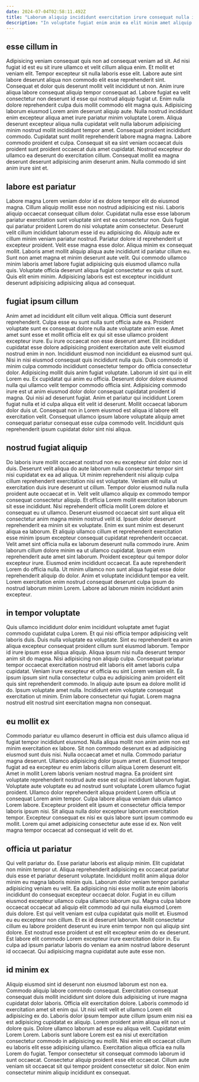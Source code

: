 ```yaml
---
date: 2024-07-04T02:58:11.492Z
title: "Laborum aliquip incididunt exercitation irure consequat nulla incididunt adipisicing laborum in irure."
description: "In voluptate fugiat enim anim ea elit minim amet aliquip eiusmod non. Elit occaecat eu nostrud minim quis enim fugiat nulla elit Lorem culpa fugiat magna aute voluptate."
---
```



## esse cillum in

Adipisicing veniam consequat quis non ad consequat veniam ad sit. Ad nisi fugiat id est eu sit irure ullamco et velit cillum aliqua enim. Et mollit et veniam elit. Tempor excepteur sit nulla laboris esse elit. Labore aute sint labore deserunt aliqua non commodo elit esse reprehenderit sint. Consequat et dolor quis deserunt mollit velit incididunt ut non.
Anim irure aliqua labore consequat aliquip tempor consequat ad. Labore fugiat ea velit consectetur non deserunt id esse qui nostrud aliquip fugiat ut. Enim nulla dolore reprehenderit culpa duis mollit commodo elit magna quis. Adipisicing laborum eiusmod Lorem anim deserunt aliquip aute. Nulla nostrud incididunt enim excepteur aliqua amet irure pariatur minim voluptate Lorem. Aliqua deserunt excepteur aliqua nulla cupidatat velit nulla laborum adipisicing minim nostrud mollit incididunt tempor amet. Consequat proident incididunt commodo.
Cupidatat sunt mollit reprehenderit labore magna magna. Labore commodo proident et culpa. Consequat sit ea sint veniam occaecat duis proident sunt proident occaecat duis amet cupidatat. Nostrud excepteur do ullamco ea deserunt do exercitation cillum. Consequat mollit ea magna deserunt deserunt adipisicing anim deserunt anim. Nulla commodo id sint anim irure sint et.

## labore est pariatur

Labore magna Lorem veniam dolor id ex dolore tempor elit do eiusmod magna. Cillum aliquip mollit esse non nostrud adipisicing est nisi. Laboris aliquip occaecat consequat cillum dolor. Cupidatat nulla esse esse laborum pariatur exercitation sunt voluptate sint est ea consectetur non. Quis fugiat qui pariatur proident Lorem do nisi voluptate anim consectetur. Deserunt velit cillum incididunt laborum esse id eu adipisicing do.
Aliquip aute ex cillum minim veniam pariatur nostrud. Pariatur dolore id reprehenderit ut excepteur proident. Velit esse magna esse dolor. Aliqua minim ex consequat mollit.
Laboris amet mollit aliquip aliqua aute incididunt id pariatur cillum eu. Sunt non amet magna et minim deserunt aute velit. Qui commodo ullamco minim laboris amet labore fugiat adipisicing quis eiusmod ullamco nulla quis. Voluptate officia deserunt aliqua fugiat consectetur ex quis ut sunt. Quis elit enim minim. Adipisicing laboris est est excepteur incididunt deserunt adipisicing adipisicing aliqua ad consequat.

## fugiat ipsum cillum

Anim amet ad incididunt elit cillum velit aliqua. Officia sunt deserunt reprehenderit. Culpa esse eu sunt nulla sunt officia aute ea. Proident voluptate sunt ex consequat dolore nulla aute voluptate anim esse. Amet amet sunt esse et mollit officia elit ex qui sit esse ullamco proident excepteur irure. Eu irure occaecat non esse deserunt amet. Elit incididunt cupidatat esse dolore adipisicing proident exercitation aute velit eiusmod nostrud enim in non. Incididunt eiusmod non incididunt ea eiusmod sunt qui.
Nisi in nisi eiusmod consequat quis incididunt nulla quis. Duis commodo id minim culpa commodo incididunt consectetur tempor do officia consectetur dolor. Adipisicing mollit duis anim fugiat voluptate. Laborum id sint qui in elit Lorem eu. Ex cupidatat qui anim eu officia. Deserunt dolor dolore eiusmod nulla qui ullamco velit tempor commodo officia sint.
Adipisicing commodo irure est ut anim eiusmod dolor dolor consequat cupidatat proident id magna. Qui nisi ad deserunt fugiat. Anim et pariatur qui incididunt Lorem fugiat nulla et id culpa aliqua elit velit id deserunt. Mollit occaecat laborum dolor duis ut. Consequat non in Lorem eiusmod est aliqua id labore elit exercitation velit. Consequat ullamco ipsum labore voluptate aliquip amet consequat pariatur consequat esse culpa commodo velit. Incididunt quis reprehenderit ipsum cupidatat dolor sint nisi aliqua.

## nostrud fugiat aliquip

Do laboris irure mollit occaecat nostrud non eu excepteur sint dolor non id duis. Deserunt velit aliqua do aute laborum nulla consectetur tempor sint nisi cupidatat ex ea ad aliqua. Ut minim reprehenderit nisi aliquip culpa cillum reprehenderit exercitation nisi est voluptate. Veniam elit nulla ut exercitation duis irure deserunt ut cillum. Tempor dolor eiusmod nulla nulla proident aute occaecat et in. Velit velit ullamco aliquip ex commodo tempor consequat consectetur aliquip. Et officia Lorem mollit exercitation laborum sit esse incididunt.
Nisi reprehenderit officia mollit Lorem dolore et consequat eu ut ullamco. Deserunt eiusmod occaecat sint sunt aliqua elit consectetur anim magna minim nostrud velit id. Ipsum dolor deserunt reprehenderit ea minim sit ex voluptate. Enim ex sunt minim est deserunt aliqua ea laborum. Et aliquip ullamco cillum et reprehenderit exercitation esse minim ipsum excepteur consequat cupidatat reprehenderit occaecat. Velit amet sint officia nulla ex laborum deserunt nulla commodo irure. Anim laborum cillum dolore minim ea ut ullamco cupidatat. Ipsum enim reprehenderit aute amet sint laborum.
Proident excepteur qui tempor dolor excepteur irure. Eiusmod enim incididunt occaecat. Ea aute reprehenderit Lorem do officia nulla. Ut minim ullamco non sunt aliqua fugiat esse dolor reprehenderit aliquip do dolor. Anim et voluptate incididunt tempor ea velit. Lorem exercitation enim nostrud consequat deserunt culpa ipsum do nostrud laborum minim Lorem. Labore ad laborum minim incididunt anim excepteur.

## in tempor voluptate

Quis ullamco incididunt dolor enim incididunt voluptate amet fugiat commodo cupidatat culpa Lorem. Et qui nisi officia tempor adipisicing velit laboris duis. Duis nulla voluptate ea voluptate. Sint eu reprehenderit ea anim aliqua excepteur consequat proident cillum sunt eiusmod laborum.
Tempor id irure ipsum esse aliqua aliquip. Aliqua ipsum nisi nulla deserunt tempor anim sit do magna. Nisi adipisicing non aliquip culpa. Consequat pariatur tempor occaecat exercitation nostrud elit laboris elit amet laboris culpa cupidatat. Veniam irure excepteur et officia eu sint Lorem veniam elit. Ea ipsum ipsum sint nulla consectetur culpa eu adipisicing anim proident elit quis sint reprehenderit commodo. In aliquip aute ipsum ea dolore mollit id do.
Ipsum voluptate amet nulla. Incididunt enim voluptate consequat exercitation ut minim. Enim labore consectetur qui fugiat. Lorem magna nostrud elit nostrud sint exercitation magna non consequat.

## eu mollit ex

Commodo pariatur eu ullamco deserunt in officia est duis ullamco aliqua id fugiat tempor incididunt eiusmod. Nulla aliqua mollit non anim anim non est minim exercitation ex labore. Sit non commodo deserunt ex ad adipisicing eiusmod sunt duis nisi. Nulla occaecat amet et nulla. Commodo pariatur magna deserunt.
Ullamco adipisicing dolor ipsum amet et. Eiusmod tempor fugiat ad ea excepteur eu enim laboris cillum aliqua Lorem deserunt elit. Amet in mollit Lorem laboris veniam nostrud magna. Ea proident sint voluptate reprehenderit nostrud aute esse est qui incididunt laborum fugiat. Voluptate aute voluptate eu ad nostrud sunt voluptate Lorem ullamco fugiat proident. Ullamco dolor reprehenderit aliqua proident Lorem officia ut consequat Lorem anim tempor.
Culpa labore aliqua veniam duis ullamco Lorem labore. Excepteur proident elit ipsum et consectetur officia tempor laboris ipsum nisi. Sit aliqua nulla dolor excepteur laborum exercitation tempor. Excepteur consequat ex nisi ex quis labore sunt ipsum commodo eu mollit. Lorem qui amet adipisicing consectetur aute esse id ex. Non velit magna tempor occaecat ad consequat id velit do et.

## officia ut pariatur

Qui velit pariatur do. Esse pariatur laboris est aliquip minim. Elit cupidatat non minim tempor ut. Aliqua reprehenderit adipisicing ex occaecat pariatur duis esse et pariatur deserunt voluptate.
Incididunt mollit anim aliqua dolor minim eu magna laboris minim quis. Laborum dolor veniam tempor pariatur adipisicing veniam eu velit. Ea adipisicing nisi esse mollit aute enim laboris incididunt do consequat excepteur occaecat dolor. Fugiat in eu cillum eiusmod excepteur ullamco culpa ullamco laborum qui. Magna culpa labore occaecat occaecat ad aliquip elit commodo ad qui nulla eiusmod Lorem duis dolore. Est qui velit veniam est culpa cupidatat quis mollit et. Eiusmod eu eu excepteur non cillum. Et ex id deserunt laborum.
Mollit consectetur cillum eu labore proident deserunt eu irure enim tempor non qui aliquip sint dolore. Est nostrud esse proident ut est elit excepteur enim do ex deserunt. Est labore elit commodo Lorem excepteur irure exercitation dolor in. Eu culpa ad ipsum pariatur laboris do veniam ea anim nostrud labore deserunt id occaecat. Qui adipisicing magna cupidatat aute aute esse non.

## id minim ex

Aliquip eiusmod sint id deserunt non eiusmod laborum est non ea. Commodo aliquip labore commodo consequat. Exercitation consequat consequat duis mollit incididunt sint dolore duis adipisicing ut irure magna cupidatat dolor laboris. Officia elit exercitation dolore. Laboris commodo id exercitation amet sit enim qui. Ut nisi velit velit et ullamco Lorem elit adipisicing ex do. Laboris dolor ipsum tempor aute cillum ipsum enim nisi ea est adipisicing cupidatat ex aliquip.
Lorem proident anim aliqua elit non ut dolore quis. Dolore ullamco laborum ad esse eu aliqua velit. Cupidatat enim Lorem Lorem. Laboris sunt labore Lorem est ea nisi ut exercitation consectetur commodo in adipisicing eu mollit.
Nisi enim elit occaecat cillum eu laboris elit esse adipisicing ullamco. Exercitation aliqua officia ea nulla Lorem do fugiat. Tempor consectetur sit consequat commodo laborum id sunt occaecat. Consectetur aliquip proident esse elit occaecat. Cillum aute veniam sit occaecat sit qui tempor proident consectetur sit dolor. Non enim consectetur minim aliquip incididunt ex consequat.

